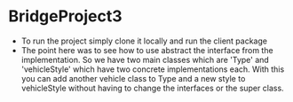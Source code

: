 # BridgeProject3
- To run the project simply clone it locally and run the client package
- The point here was to see how to use abstract the interface from the implementation. So we have two main classes which are 'Type' and 'vehicleStyle' which have two concrete implementations each. With this you can add another vehicle class to Type and a new style to vehicleStyle without having to change the interfaces or the super class. 

